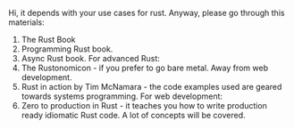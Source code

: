 Hi, it depends with your use cases for rust. Anyway, please go through this materials: 
1. The Rust Book 
2. Programming Rust book. 
3. Async Rust book.
For advanced Rust: 
1. The Rustonomicon - if you prefer to go bare metal. Away from web development. 
1. Rust in action by Tim McNamara - the code examples used are geared towards systems programming. 
For web development: 
1. Zero to production in Rust - it teaches you how to write production ready idiomatic Rust code. A lot of concepts will be covered.
